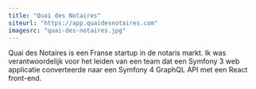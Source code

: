 ```yaml
---
title: "Quai des Notaires"
siteurl: "https://app.quaidesnotaires.com"
imagesrc: "quai-des-notaires.jpg"
---
```

Quai des Notaires is een Franse startup in de notaris markt. Ik was verantwoordelijk voor het leiden van een team dat een Symfony 3 web applicatie converteerde naar een Symfony 4 GraphQL API met een React front-end.
